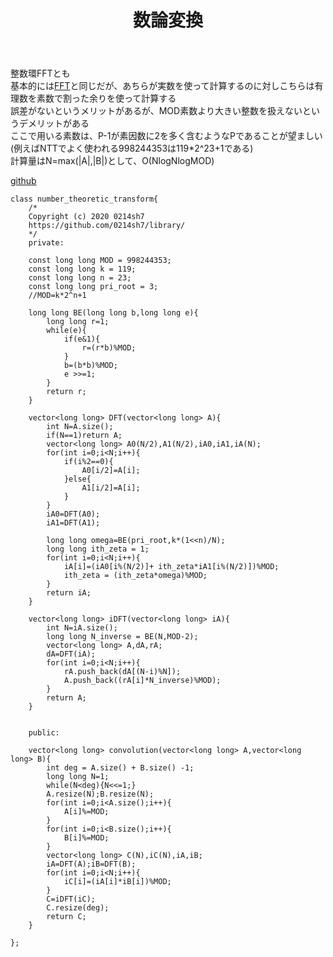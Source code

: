 ﻿---
title: "数論変換"
permalink: /posts/ntt
writer: 0214sh7
layout: post
---

整数環FFTとも<br>
基本的には[FFT](./fft)と同じだが、あちらが実数を使って計算するのに対しこちらは有理数を素数で割った余りを使って計算する<br>
誤差がないというメリットがあるが、MOD素数より大きい整数を扱えないというデメリットがある<br>
ここで用いる素数は、P-1が素因数に2を多く含むようなPであることが望ましい(例えばNTTでよく使われる998244353は119*2^23+1である)<br>
計算量はN=max(|A|,|B|)として、Ο(NlogNlogMOD)

[github](https://github.com/0214sh7/procon-library/blob/master/math/number%20theoretic%20transform.cpp)

~~~
class number_theoretic_transform{
    /*
    Copyright (c) 2020 0214sh7
    https://github.com/0214sh7/library/
    */
    private:
    
    const long long MOD = 998244353;
    const long long k = 119;
    const long long n = 23;
    const long long pri_root = 3;
    //MOD=k*2^n+1
    
    long long BE(long long b,long long e){
        long long r=1;
        while(e){
            if(e&1){
                r=(r*b)%MOD;
            }
            b=(b*b)%MOD;
            e >>=1;
        }
        return r;
    }
    
    vector<long long> DFT(vector<long long> A){
        int N=A.size();
        if(N==1)return A;
        vector<long long> A0(N/2),A1(N/2),iA0,iA1,iA(N);
        for(int i=0;i<N;i++){
            if(i%2==0){
                A0[i/2]=A[i];
            }else{
                A1[i/2]=A[i];
            }
        }
        iA0=DFT(A0);
        iA1=DFT(A1);
        
        long long omega=BE(pri_root,k*(1<<n)/N);
        long long ith_zeta = 1;
        for(int i=0;i<N;i++){
            iA[i]=(iA0[i%(N/2)]+ ith_zeta*iA1[i%(N/2)])%MOD;
            ith_zeta = (ith_zeta*omega)%MOD;
        }
        return iA;
    }
     
    vector<long long> iDFT(vector<long long> iA){
        int N=iA.size();
        long long N_inverse = BE(N,MOD-2);
        vector<long long> A,dA,rA;
        dA=DFT(iA);
        for(int i=0;i<N;i++){
            rA.push_back(dA[(N-i)%N]);
            A.push_back((rA[i]*N_inverse)%MOD);
        }
        return A;
    }
    
    
    public:
    
    vector<long long> convolution(vector<long long> A,vector<long long> B){
        int deg = A.size() + B.size() -1;
        long long N=1;
        while(N<deg){N<<=1;}
        A.resize(N);B.resize(N);
        for(int i=0;i<A.size();i++){
            A[i]%=MOD;
        }
        for(int i=0;i<B.size();i++){
            B[i]%=MOD;
        }
        vector<long long> C(N),iC(N),iA,iB;
        iA=DFT(A);iB=DFT(B);
        for(int i=0;i<N;i++){
            iC[i]=(iA[i]*iB[i])%MOD;
        }
        C=iDFT(iC);
        C.resize(deg);
        return C;
    }
    
};
~~~